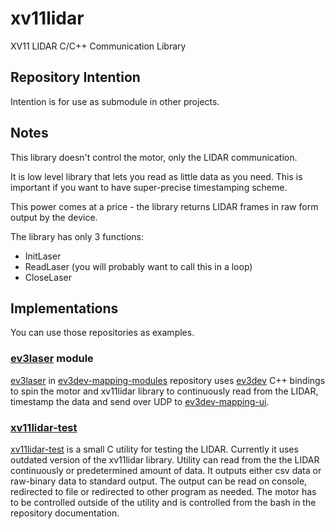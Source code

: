 # xv11lidar
XV11 LIDAR C/C++ Communication Library

## Repository Intention

Intention is for use as submodule in other projects.

## Notes

This library doesn't control the motor, only the LIDAR communication.

It is low level library that lets you read as little data as you need.
This is important if you want to have super-precise timestamping scheme.

This power comes at a price - the library returns LIDAR frames in raw form output by the device.

The library has only 3 functions:
- InitLaser
- ReadLaser (you will probably want to call this in a loop)
- CloseLaser

## Implementations

You can use those repositories as examples.

### [ev3laser] module

[ev3laser] in [ev3dev-mapping-modules] repository uses [ev3dev] C++ bindings to spin the motor and xv11lidar library to continuously 
read from the LIDAR, timestamp the data and send over UDP to [ev3dev-mapping-ui].

### [xv11lidar-test]

[xv11lidar-test] is a small C utility for testing the LIDAR. Currently it uses outdated version of the xv11lidar library.
Utility can read from the the LIDAR continuously or predetermined amount of data. It outputs either csv data or raw-binary data to standard output.
The output can be read on console, redirected to file or redirected to other program as needed.
The motor has to be controlled outside of the utility and is controlled from the bash in the repository documentation.

[ev3laser]: https://github.com/bmegli/ev3dev-mapping-modules/tree/master/ev3laser
[ev3dev-mapping-modules]: https://github.com/bmegli/ev3dev-mapping-modules
[ev3dev-mapping-ui]: https://github.com/bmegli/ev3dev-mapping-ui
[ev3dev]: http://www.ev3dev.org/
[xv11lidar-test]: https://github.com/bmegli/xv11lidar-test